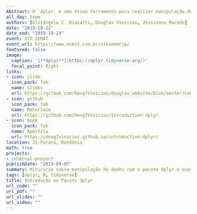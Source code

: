 ```yaml
---
Abstract: O `dplyr` é uma ótima ferramenta para realizar manipulação de dados. Isso torna seu processo de análise de dados muito mais eficiente. Melhor ainda, é bastante simples aprender e começar a se aplicar imediatamente ao seu trabalho! Muitas vezes, com apenas algumas linhas de código elegantes, seus dados ficam muito mais fáceis de dissecar e analisar. 
all_day: true
authors: [Elisângela C. Biazatti, Douglas Vinícius, Jossivana Macedo]
date: "2019-10-22"
date_end: "2019-10-24"
event: XIX SEMAT 
event_url: https://www.even3.com.br/xixsematjp/
featured: false
image:
  caption: '[**dplyr**](https://dplyr.tidyverse.org/)'
  focal_point: Right
links:
- icon: slide
  icon_pack: fab
  name: Slides
  url: https://github.com/Doug7Vinicius/douglas_website/blob/master/content/slides/ninja/intro-dplyr.html#1
- icon: github
  icon_pack: fab
  name: Materiais
  url: https://github.com/Doug7Vinicius/Introduction-dplyr
- icon: book
  icon_pack: fab
  name: Apostila
  url: https://doug7vinicius.github.io/introduction-dplyr/
location: Ji-Paraná, Rondônia
math: true
projects:
- internal-project
publishDate: "2019-09-07"
summary: Minicurso sobre manipulação de dados com o pacote dplyr e suas funções básicas.
tags: [dplyr, R, tidyverse]
title: Introdução ao Pacote dplyr
url_code: ""
url_pdf: ""
url_slides: ""
url_video: ""
---
```




